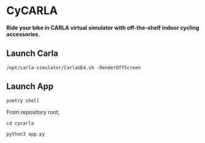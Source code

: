 # CyCARLA
**Ride your bike in CARLA virtual simulator with off-the-shelf indoor cycling accessories.**

## Launch Carla

```
/opt/carla-simulator/CarlaUE4.sh -RenderOffScreen
```

## Launch App

```
poetry shell
```
From repository root,
```
cd cycarla
```

```
python3 app.py
```
